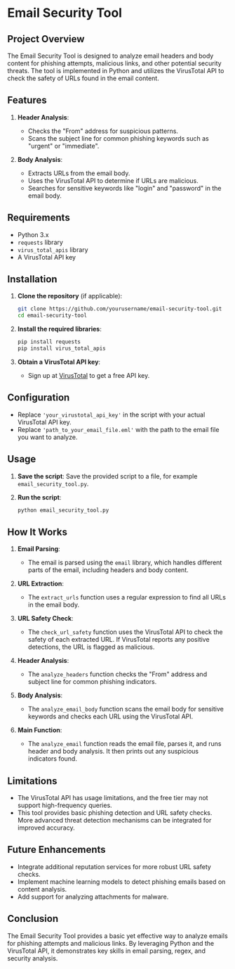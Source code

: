 
# Email Security Tool

## Project Overview

The Email Security Tool is designed to analyze email headers and body content for phishing attempts, malicious links, and other potential security threats. The tool is implemented in Python and utilizes the VirusTotal API to check the safety of URLs found in the email content.

## Features

1. **Header Analysis**:
   - Checks the "From" address for suspicious patterns.
   - Scans the subject line for common phishing keywords such as "urgent" or "immediate".

2. **Body Analysis**:
   - Extracts URLs from the email body.
   - Uses the VirusTotal API to determine if URLs are malicious.
   - Searches for sensitive keywords like "login" and "password" in the email body.

## Requirements

- Python 3.x
- `requests` library
- `virus_total_apis` library
- A VirusTotal API key

## Installation

1. **Clone the repository** (if applicable):
   ```bash
   git clone https://github.com/yourusername/email-security-tool.git
   cd email-security-tool
   ```

2. **Install the required libraries**:
   ```bash
   pip install requests
   pip install virus_total_apis
   ```

3. **Obtain a VirusTotal API key**:
   - Sign up at [VirusTotal](https://www.virustotal.com) to get a free API key.

## Configuration

- Replace `'your_virustotal_api_key'` in the script with your actual VirusTotal API key.
- Replace `'path_to_your_email_file.eml'` with the path to the email file you want to analyze.

## Usage

1. **Save the script**:
   Save the provided script to a file, for example `email_security_tool.py`.

2. **Run the script**:
   ```bash
   python email_security_tool.py
   ```


## How It Works

1. **Email Parsing**:
   - The email is parsed using the `email` library, which handles different parts of the email, including headers and body content.

2. **URL Extraction**:
   - The `extract_urls` function uses a regular expression to find all URLs in the email body.

3. **URL Safety Check**:
   - The `check_url_safety` function uses the VirusTotal API to check the safety of each extracted URL. If VirusTotal reports any positive detections, the URL is flagged as malicious.

4. **Header Analysis**:
   - The `analyze_headers` function checks the "From" address and subject line for common phishing indicators.

5. **Body Analysis**:
   - The `analyze_email_body` function scans the email body for sensitive keywords and checks each URL using the VirusTotal API.

6. **Main Function**:
   - The `analyze_email` function reads the email file, parses it, and runs header and body analysis. It then prints out any suspicious indicators found.

## Limitations

- The VirusTotal API has usage limitations, and the free tier may not support high-frequency queries.
- This tool provides basic phishing detection and URL safety checks. More advanced threat detection mechanisms can be integrated for improved accuracy.

## Future Enhancements

- Integrate additional reputation services for more robust URL safety checks.
- Implement machine learning models to detect phishing emails based on content analysis.
- Add support for analyzing attachments for malware.

## Conclusion

The Email Security Tool provides a basic yet effective way to analyze emails for phishing attempts and malicious links. By leveraging Python and the VirusTotal API, it demonstrates key skills in email parsing, regex, and security analysis.
